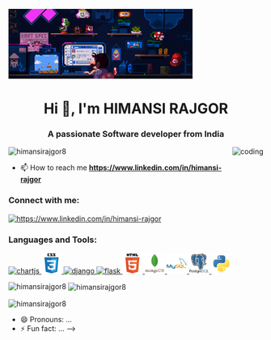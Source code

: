 ![logo](https://github.com/himansirajgor8/himansirajgor8/blob/main/download%20(1).jpg)
<h1 align="center">Hi 👋, I'm HIMANSI RAJGOR</h1>
<h3 align="center">A passionate Software developer from India</h3>
<img align="right" alt="coding" widhth="200"  height="200"src="https://i.pinimg.com/originals/e7/26/c7/e726c74ac081eed50feee1433d12c998.gif"

<p align="left"> <img src="https://komarev.com/ghpvc/?username=himansirajgor8&label=Profile%20views&color=0e75b6&style=flat" alt="himansirajgor8" /> </p>

- 📫 How to reach me **https://www.linkedin.com/in/himansi-rajgor**

<h3 align="left">Connect with me:</h3>
<p align="left">
<a href="https://linkedin.com/in/https://www.linkedin.com/in/himansi-rajgor" target="blank"><img align="center" src="https://raw.githubusercontent.com/rahuldkjain/github-profile-readme-generator/master/src/images/icons/Social/linked-in-alt.svg" alt="https://www.linkedin.com/in/himansi-rajgor" height="30" width="40" /></a>
</p>

<h3 align="left">Languages and Tools:</h3>
<p align="left"> <a href="https://www.chartjs.org" target="_blank" rel="noreferrer"> <img src="https://www.chartjs.org/media/logo-title.svg" alt="chartjs" width="40" height="40"/> </a> <a href="https://www.w3schools.com/css/" target="_blank" rel="noreferrer"> <img src="https://raw.githubusercontent.com/devicons/devicon/master/icons/css3/css3-original-wordmark.svg" alt="css3" width="40" height="40"/> </a> <a href="https://www.djangoproject.com/" target="_blank" rel="noreferrer"> <img src="https://cdn.worldvectorlogo.com/logos/django.svg" alt="django" width="40" height="40"/> </a> <a href="https://flask.palletsprojects.com/" target="_blank" rel="noreferrer"> <img src="https://www.vectorlogo.zone/logos/pocoo_flask/pocoo_flask-icon.svg" alt="flask" width="40" height="40"/> </a> <a href="https://www.w3.org/html/" target="_blank" rel="noreferrer"> <img src="https://raw.githubusercontent.com/devicons/devicon/master/icons/html5/html5-original-wordmark.svg" alt="html5" width="40" height="40"/> </a> <a href="https://www.mongodb.com/" target="_blank" rel="noreferrer"> <img src="https://raw.githubusercontent.com/devicons/devicon/master/icons/mongodb/mongodb-original-wordmark.svg" alt="mongodb" width="40" height="40"/> </a> <a href="https://www.mysql.com/" target="_blank" rel="noreferrer"> <img src="https://raw.githubusercontent.com/devicons/devicon/master/icons/mysql/mysql-original-wordmark.svg" alt="mysql" width="40" height="40"/> </a> <a href="https://www.postgresql.org" target="_blank" rel="noreferrer"> <img src="https://raw.githubusercontent.com/devicons/devicon/master/icons/postgresql/postgresql-original-wordmark.svg" alt="postgresql" width="40" height="40"/> </a> <a href="https://www.python.org" target="_blank" rel="noreferrer"> <img src="https://raw.githubusercontent.com/devicons/devicon/master/icons/python/python-original.svg" alt="python" width="40" height="40"/> </a> </p>

<p><img align="left" src="https://github-readme-stats.vercel.app/api/top-langs?username=himansirajgor8&show_icons=true&locale=en&layout=compact" alt="himansirajgor8" /></p>

<p>&nbsp;<img align="center" src="https://github-readme-stats.vercel.app/api?username=himansirajgor8&show_icons=true&locale=en" alt="himansirajgor8" /></p>

<p><img align="center" src="https://github-readme-streak-stats.herokuapp.com/?user=himansirajgor8&" alt="himansirajgor8" /></p>


- 😄 Pronouns: ...
- ⚡ Fun fact: ...
-->
